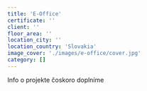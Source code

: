 ```yaml
---
title: 'E-Office'
certificate: ''
client: ''
floor_area: ''
location_city: ''
location_country: 'Slovakia'
image_cover: './images/e-office/cover.jpg'
category: []
---
```


Info o projekte čoskoro doplníme
